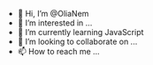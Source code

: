 - 👋 Hi, I’m @OliaNem
- 👀 I’m interested in ...
- 🌱 I’m currently learning JavaScript
- 💞️ I’m looking to collaborate on ...
- 📫 How to reach me ...

<!---
OliaNem/OliaNem is a ✨ special ✨ repository because its `README.md` (this file) appears on your GitHub profile.
You can click the Preview link to take a look at your changes.
--->
